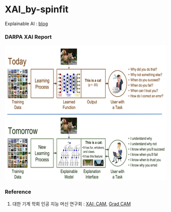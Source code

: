 # XAI_by-spinfit
Explainable AI : [blog](https://medium.com/daria-blog/%EC%84%A4%EB%AA%85%EA%B0%80%EB%8A%A5%ED%95%9C-%EC%9D%B8%EA%B3%B5%EC%A7%80%EB%8A%A5-explanable-ai-xai-%EC%9D%B4%EB%9E%80-4e51d9e7bb59)    

### DARPA XAI Report  
<img src="https://github.com/min0355/XAI_by-spinfit/blob/main/picture/DARPA_XAI.png" width="700" height="422"/>    

### Reference  
1. 대한 기계 학회 인공 지능 머신 연구회 : [XAI: CAM](https://drive.google.com/file/d/17QNo7pQ1K0gGYwGDNHSU2mregbHsRdtC/view), [Grad CAM](https://drive.google.com/file/d/17I0KCIRj6_biU3TiI7OgVYjEuw22LIzp/view)  
